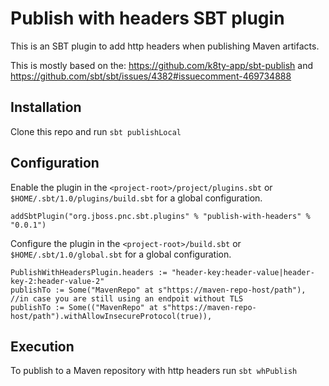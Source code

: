 Publish with headers SBT plugin
===============================

This is an SBT plugin to add http headers when publishing Maven artifacts.

This is mostly based on the: https://github.com/k8ty-app/sbt-publish and https://github.com/sbt/sbt/issues/4382#issuecomment-469734888

## Installation
Clone this repo and run `sbt publishLocal`

## Configuration
Enable the plugin in the `<project-root>/project/plugins.sbt` or `$HOME/.sbt/1.0/plugins/build.sbt` for a global configuration.
```
addSbtPlugin("org.jboss.pnc.sbt.plugins" % "publish-with-headers" % "0.0.1")
```

Configure the plugin in the `<project-root>/build.sbt` or `$HOME/.sbt/1.0/global.sbt` for a global configuration.
```
PublishWithHeadersPlugin.headers := "header-key:header-value|header-key-2:header-value-2"
publishTo := Some("MavenRepo" at s"https://maven-repo-host/path"),
//in case you are still using an endpoit without TLS
publishTo := Some(("MavenRepo" at s"https://maven-repo-host/path").withAllowInsecureProtocol(true)),
```

## Execution
To publish to a Maven repository with http headers run
`sbt whPublish`